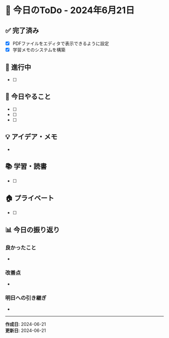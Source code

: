 # 📅 今日のToDo - 2024年6月21日

## ✅ 完了済み
- [x] PDFファイルをエディタで表示できるように設定
- [x] 学習メモのシステムを構築

## 🔄 進行中
- [ ] 

## 📝 今日やること
- [ ] 
- [ ] 
- [ ] 

## 💡 アイデア・メモ
- 

## 📚 学習・読書
- [ ] 

## 🏠 プライベート
- [ ] 

## 📊 今日の振り返り
### 良かったこと
- 

### 改善点
- 

### 明日への引き継ぎ
- 

---
**作成日**: 2024-06-21  
**更新日**: 2024-06-21 